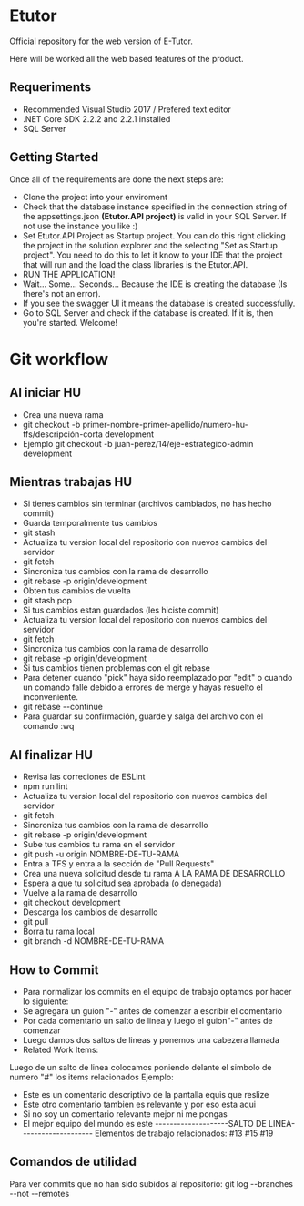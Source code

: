# Etutor
Official repository for the web version of E-Tutor.

Here will be worked all the web based features of the product.

## Requeriments
- Recommended Visual Studio 2017 / Prefered text editor 
- .NET Core SDK 2.2.2 and 2.2.1 installed
- SQL Server

## Getting Started

Once all of the requirements are done the next steps are:
- Clone the project into your enviroment
- Check that the database instance specified in the connection string of the appsettings.json **(Etutor.API project)** is valid in your SQL Server. If not use the instance you like :)
- Set Etutor.API Project as Startup project. You can do this right clicking the project in the solution explorer and the selecting "Set as Startup project". You need to do this to let it know to your IDE that the project that will run and the load the class libraries is the Etutor.API.
- RUN THE APPLICATION!
- Wait... Some... Seconds... Because the IDE is creating the database (Is there's not an error).
- If you see the swagger UI it means the database is created successfully.
- Go to SQL Server and check if the database is created. If it is, then you're started. Welcome!

# Git workflow

## Al iniciar HU

- Crea una nueva rama
- git checkout -b primer-nombre-primer-apellido/numero-hu-tfs/descripción-corta development
- Ejemplo
git checkout -b juan-perez/14/eje-estrategico-admin development

## Mientras trabajas HU
 
- Si tienes cambios sin terminar (archivos cambiados, no has hecho commit)
- Guarda temporalmente tus cambios
- git stash
- Actualiza tu version local del repositorio con nuevos cambios del servidor
- git fetch
- Sincroniza tus cambios con la rama de desarrollo
- git rebase -p origin/development
- Obten tus cambios de vuelta
- git stash pop
- Si tus cambios estan guardados (les hiciste commit)
- Actualiza tu version local del repositorio con nuevos cambios del servidor
- git fetch
- Sincroniza tus cambios con la rama de desarrollo
- git rebase -p origin/development
- Si tus cambios tienen problemas con el git rebase
- Para detener cuando "pick" haya sido reemplazado por "edit" o cuando un comando falle debido a errores de merge y hayas resuelto el inconveniente.
- git rebase --continue
- Para guardar su confirmación, guarde y salga del archivo con el comando :wq
  
## Al finalizar HU
- Revisa las correciones de ESLint
- npm run lint
- Actualiza tu version local del repositorio con nuevos cambios del servidor
- git fetch
- Sincroniza tus cambios con la rama de desarrollo
- git rebase -p origin/development
- Sube tus cambios tu rama en el servidor
- git push -u origin NOMBRE-DE-TU-RAMA
- Entra a TFS y entra a la sección de "Pull Requests"
- Crea una nueva solicitud desde tu rama A LA RAMA DE DESARROLLO
- Espera a que tu solicitud sea aprobada (o denegada)
- Vuelve a la rama de desarrollo
- git checkout development
- Descarga los cambios de desarrollo
- git pull
- Borra tu rama local
- git branch -d NOMBRE-DE-TU-RAMA

## How to Commit
- Para normalizar los commits en el equipo de trabajo optamos por hacer lo siguiente:
- Se agregara un guion "-" antes de comenzar a escribir el comentario
- Por cada comentario un salto de linea y luego el guion"-" antes de comenzar
- Luego damos dos saltos de lineas y ponemos una cabezera llamada
- Related Work Items:

Luego de un salto de linea colocamos poniendo delante el simbolo de numero "#" los items relacionados
Ejemplo:
- Este es un comentario descriptivo de la pantalla equis que reslize
- Este otro comentario tambien es relevante y por eso esta aqui
- Si no soy un comentario relevante mejor ni me pongas 
- El mejor equipo del mundo es este
--------------------SALTO DE LINEA--------------------
Elementos de trabajo relacionados:
#13
#15
#19
 
 
## Comandos de utilidad
Para ver commits que no han sido subidos al repositorio: 
git log --branches --not --remotes
